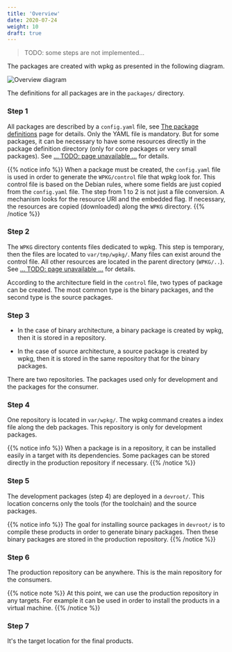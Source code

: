 ```yaml
---
title: 'Overview'
date: 2020-07-24
weight: 10
draft: true
---
```


> TODO: some steps are not implemented...

The packages are created with wpkg as presented in the following diagram.

![Overview diagram](/img/pacman.overview.svg)

The definitions for all packages are in the `packages/` directory.

### Step 1

All packages are described by a `config.yaml` file, see
[The package definitions](package.def.md) page for details. Only the YAML file
is mandatory. But for some packages, it can be necessary to have some resources
directly in the package definition directory (only for core packages or very
small packages). See [... TODO: page unavailable ...](TODO) for details.

{{% notice info %}} When a package must be created, the `config.yaml` file is
used in order to generate the `WPKG/control` file that wpkg look for. This
control file is based on the Debian rules, where some fields are just copied
from the `config.yaml` file. The step from 1 to 2 is not just a file conversion.
A mechanism looks for the resource URI and the embedded flag. If necessary, the
resources are copied (downloaded) along the `WPKG` directory. {{% /notice %}}

### Step 2

The `WPKG` directory contents files dedicated to wpkg. This step is temporary,
then the files are located to `var/tmp/wpkg/`. Many files can exist around the
control file. All other resources are located in the parent directory
(`WPKG/..`). See [... TODO: page unavailable ...](TODO) for details.

According to the architecture field in the `control` file, two types of package
can be created. The most common type is the binary packages, and the second type
is the source packages.

### Step 3

- In the case of binary architecture, a binary package is created by wpkg, then
  it is stored in a repository.

- In the case of source architecture, a source package is created by wpkg, then
  it is stored in the same repository that for the binary packages.

There are two repositories. The packages used only for development and the
packages for the consumer.

### Step 4

One repository is located in `var/wpkg/`. The wpkg command creates a index file
along the deb packages. This repository is only for development packages.

{{% notice info %}} When a package is in a repository, it can be installed
easily in a target with its dependencies. Some packages can be stored directly
in the production repository if necessary. {{% /notice %}}

### Step 5

The development packages (step 4) are deployed in a `devroot/`. This location
concerns only the tools (for the toolchain) and the source packages.

{{% notice info %}} The goal for installing source packages in `devroot/` is to
compile these products in order to generate binary packages. Then these binary
packages are stored in the production repository. {{% /notice %}}

### Step 6

The production repository can be anywhere. This is the main repository for the
consumers.

{{% notice note %}} At this point, we can use the production repository in any
targets. For example it can be used in order to install the products in a
virtual machine. {{% /notice %}}

### Step 7

It's the target location for the final products.
